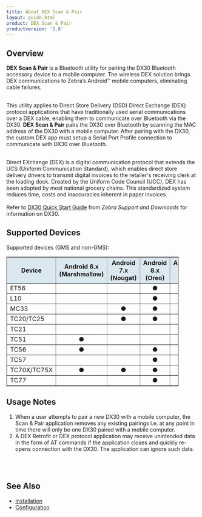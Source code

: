 ```yaml
---
title: About DEX Scan & Pair
layout: guide.html
product: DEX Scan & Pair
productversion: '1.8'
---
```


## Overview

**DEX Scan & Pair** is a Bluetooth utility for pairing the DX30 Bluetooth accessory device to a mobile computer. The wireless DEX solution brings DEX communications to Zebra’s Android™ mobile computers, eliminating cable failures. <br><br>

This utility applies to Direct Store Delivery (DSD) Direct Exchange (DEX) protocol applications that have traditionally used serial communications over a DEX cable, enabling them to communicate over Bluetooth via the DX30. **DEX Scan & Pair** pairs the DX30 over Bluetooth by scanning the MAC address of the DX30 with a mobile computer. After pairing with the DX30, the custom DEX app must setup a Serial Port Profile connection to communicate with DX30 over Bluetooth.<br><br>

Direct EXchange (DEX) is a digital communication protocol that extends the UCS (Uniform Communication Standard), which enables direct store delivery drivers to transmit digital invoices to the retailer's receiving clerk at the loading dock. Created by the Uniform Code Council (UCC), DEX has been adopted by most national grocery chains. This standardized system reduces time, costs and inaccuracies inherent in paper invoices.
<br><br>
Refer to [DX30 Quick Start Guide](https://www.zebra.com/us/en/support-downloads/software/utilities/dx30.html) from _Zebra Support and Downloads_ for information on DX30.

## Supported Devices

Supported devices (GMS and non-GMS):

<table class="facelift" align="center" style="width:90%" border="1" padding="5px">
  <tr bgcolor="#dce8ef">
    <th>Device</th>
    <th style="text-align:center">Android 6.x <br>(Marshmallow)</th>
    <th style="text-align:center">Android 7.x <br>(Nougat)</th>
    <th style="text-align:center">Android 8.x <br>(Oreo)</th>
    <th style="text-align:center">Android 10 <br>(Q)</th>
  </tr>
  <tr>
    <td>ET56</td>
    <td></td>
    <td></td>
    <td style="text-align:center">&#x25cf;</td>
    <td></td>
  </tr>
  <tr>
    <td>L10</td>
    <td></td>
    <td></td>
    <td style="text-align:center">&#x25cf;</td>
    <td></td>
  </tr>
  <tr>
    <td>MC33</td>
    <td></td>
    <td style="text-align:center">&#x25cf;</td>
    <td style="text-align:center">&#x25cf;</td>
    <td></td>
  </tr>
  <tr>
    <td>TC20/TC25</td>
    <td></td>
    <td style="text-align:center">&#x25cf;</td>
    <td style="text-align:center">&#x25cf;</td>
    <td></td>
  </tr>
  <tr>
    <td>TC21</td>
    <td></td>
    <td></td>
    <td></td>
    <td style="text-align:center">&#x25cf;</td>
  </tr>
  <tr>
    <td>TC51</td>
    <td style="text-align:center">&#x25cf;</td>
    <td></td>
    <td></td>
    <td></td>
  </tr>
    <tr>
    <td>TC56</td>
    <td style="text-align:center">&#x25cf;</td>
    <td></td>
    <td style="text-align:center">&#x25cf;</td>
    <td></td>
  </tr>
  <tr>
    <td>TC57</td>
    <td></td>
    <td></td>
    <td style="text-align:center">&#x25cf;</td>
    <td></td>
  </tr>
  <!--
  <tr>
    <td>TC70/TC75</td>
    <td style="text-align:center">&#x25cf;</td>
    <td style="text-align:center">&#x25cf;</td>
    <td></td>
    <td></td>
    <td></td>
  </tr>
  -->
  <tr>
    <td>TC70X/TC75X</td>
    <td style="text-align:center">&#x25cf;</td>
    <td style="text-align:center">&#x25cf;</td>
    <td style="text-align:center">&#x25cf;</td>
    <td></td>
  </tr>
  <tr>
    <td>TC77</td>
    <td></td>
    <td></td>
    <td style="text-align:center">&#x25cf;</td>
    <td></td>
  </tr>
</table>


## Usage Notes
1. When a user attempts to pair a new DX30 with a mobile computer, the Scan & Pair application removes any existing pairings i.e. at any point in time there will only be one DX30 paired with a mobile computer.
2. A DEX Retrofit or DEX protocol application may receive unintended data in the form of AT commands if the application closes and quickly re-opens connection with the DX30. The application can ignore such data. 
<br>
<br>

## See Also

* [Installation](../install)
* [Configuration](../configuration)

